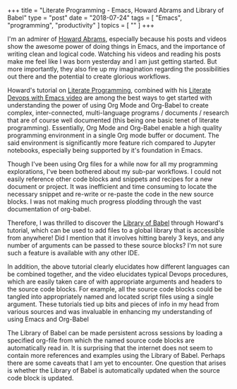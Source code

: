 +++
title = "Literate Programming - Emacs, Howard Abrams and Library of Babel"
type = "post"
date = "2018-07-24"
tags = [ "Emacs", "programming", "productivity" ]
topics = [ "" ]
+++

I'm an admirer of [Howard Abrams](https://www.linkedin.com/in/howardeabrams/), especially because his posts and videos show the awesome power of doing things in Emacs, and the importance of writing clean and logical code. Watching his videos and reading his posts make me feel like I was born yesterday and I am just getting started. But more importantly, they also fire up my imagination regarding the possibilities out there and the potential to create glorious workflows.

Howard's tutorial on [Literate Programming](//www.howardism.org/Technical/Emacs/literate-programming-tutorial.html), combined with his [Literate Devops with Emacs video](https://www.youtube.com/watch?v=dljNabciEGg) are among the best ways to get started with understanding the power of using Org Mode and Org-Babel to create complex, inter-connected, multi-language programs / documents / research that are of course well documented (this being one basic tenet of literate programming). Essentially, Org Mode and Org-Babel enable a high quality programming environment in a single Org mode buffer or document. The said environment is significantly more feature rich compared to Jupyter notebooks, especially being supported by it's foundation in Emacs.

Though I've been using Org files for a while now for all my programming explorations, I've been bothered about my sub-par workflows. I could not easily reference other code blocks and snippets and recipes for a new document or project. It was inefficient and time consuming to locate the necessary snippet and re-write or re-paste the code in the new source blocks. I was not making much progress plodding through the vast documentation of org-babel. 

Therefore, I was thrilled to discover the [Library of Babel](https://orgmode.org/worg/org-contrib/babel/library-of-babel.html) through Howard's tutorial, which can be used to add files to a global library that is accessible from anywhere! Did I mention that it involves hitting barely 3 keys, and any number of arguments can be passed to these source blocks? I'm not sure such a feature is available with any other IDE. 

In addition, the above tutorial clearly elucidates how different languages can be combined together, and the video elucidates typical Devops procedures, which are easily taken care of with appropriate arguments and headers to the source code blocks. For example, all the source code blocks could be tangled into appropriately named and located script files using a single argument. These tutorials tied up bits and pieces of info in my head from various sources and was invaluable in enhancing my understanding of using Emacs and Org-Babel

The Library of Babel can be made persistent across sessions by loading a specified org-file from which the named source code blocks are automatically read in. It is surprising that the internet does not seem to contain more references and examples using the Library of Babel. Perhaps there are some caveats that I am yet to encounter. One question that arises is whether the Library of Babel is automatically updated when the source code block is updated. 

